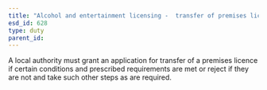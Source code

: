 ```yaml
---
title: "Alcohol and entertainment licensing -  transfer of premises licence"
esd_id: 628
type: duty
parent_id:  
---
```


A local authority must grant an application for transfer of a premises licence if certain conditions and prescribed requirements are met or reject if they are not and take such other steps as are required.


